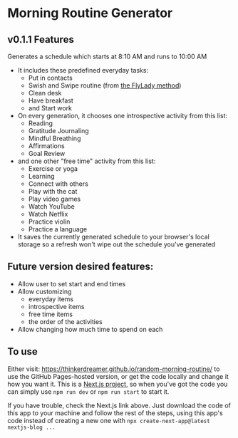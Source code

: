 # Morning Routine Generator

## v0.1.1 Features
Generates a schedule which starts at 8:10 AM and runs to 10:00 AM
- It includes these predefined everyday tasks:
   - Put in contacts
   - Swish and Swipe routine (from [the FlyLady method](http://www.flylady.net/d/getting-started/fly-faq/#swish))
   - Clean desk
   - Have breakfast
   - and Start work
 - On every generation, it chooses one introspective activity from this list:
   - Reading
   - Gratitude Journaling
   - Mindful Breathing
   - Affirmations
   - Goal Review
- and one other "free time" activity from this list:
   - Exercise or yoga
   - Learning
   - Connect with others
   - Play with the cat
   - Play video games
   - Watch YouTube
   - Watch Netflix
   - Practice violin
   - Practice a language
- It saves the currently generated schedule to your browser's local storage so a refresh won't wipe out the schedule you've generated

## Future version desired features:
- Allow user to set start and end times
- Allow customizing
  - everyday items
  - introspective items
  - free time items
  - the order of the activities
- Allow changing how much time to spend on each

## To use
Either visit: https://thinkerdreamer.github.io/random-morning-routine/ to use the GitHub Pages-hosted version, or get the code locally and change it how you want it.
This is a [Next.js project](https://nextjs.org/learn/basics/create-nextjs-app/setup), so when you've got the code you can simply use `npm run dev` or `npm run start` to start it.

If you have trouble, check the Next.js link above. Just download the code of this app to your machine and follow the rest of the steps, using this app's code instead of creating a new one with `npx create-next-app@latest nextjs-blog ...`
